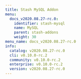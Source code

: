 ```yaml
---
title: Stash MySQL Addon
menu:
  docs_v2020.08.27-rc.0:
    identifier: stash-mysql
    name: MySQL
    parent: stash-addons
    weight: 30
menu_name: docs_v2020.08.27-rc.0
info:
  catalog: v2020.08.27-rc.0
  cli: v0.10.0-rc.2
  community: v0.10.0-rc.2
  enterprise: v0.10.0-rc.2
  version: v2020.08.27-rc.0
---
```


